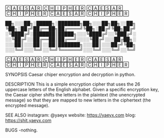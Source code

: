 🄲🄰🄴🅂🄰🅁 🄲🄷🄸🄿🄷🄴🅁 🄲🄰🄴🅂🄰🅁 🄲🄷🄸🄿🄷🄴🅁 🄲🄰🄴🅂🄰🅁 🄲🄷🄸🄿🄷🄴🅁

██╗░░░██╗░█████╗░███████╗██╗░░░██╗██╗░░██╗
╚██╗░██╔╝██╔══██╗██╔════╝╚██╗░██╔╝╚██╗██╔╝
░╚████╔╝░███████║█████╗░░░╚████╔╝░░╚███╔╝░
░░╚██╔╝░░██╔══██║██╔══╝░░░░╚██╔╝░░░██╔██╗░
░░░██║░░░██║░░██║███████╗░░░██║░░░██╔╝╚██╗
░░░╚═╝░░░╚═╝░░╚═╝╚══════╝░░░╚═╝░░░╚═╝░░╚═╝ 

🄲🄰🄴🅂🄰🅁 🄲🄷🄸🄿🄷🄴🅁 🄲🄰🄴🅂🄰🅁 🄲🄷🄸🄿🄷🄴🅁 🄲🄰🄴🅂🄰🅁 🄲🄷🄸🄿🄷🄴🅁



   SYNOPSIS
         Caesar chiper encryption and decryption in python.

   DESCRIPTION
          This is a simple encryption cipher that uses the 26 uppercase letters of the English alphabet. 
          Given a specific encryption key, the Caesar cipher shifts the letters in the plaintext (the unencrypted message) 
          so that they are mapped to new letters in the ciphertext (the encrypted message).

   SEE ALSO
          instagram: @yaeyx
          website: https://yaeyx.com
          blog: https://shit.yaeyx.com

   BUGS
          -nothing.
          
